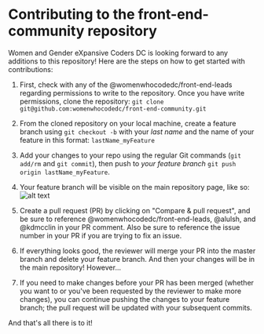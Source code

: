 # Contributing to the front-end-community repository
Women and Gender eXpansive Coders DC is looking forward to any additions to this repository! Here are the steps on how to get started with contributions:

1. First, check with any of the @womenwhocodedc/front-end-leads regarding permissions to write to the repository. Once you have write permissions, clone the repository:
`git clone git@github.com:womenwhocodedc/front-end-community.git`

2. From the cloned repository on your local machine, create a feature branch using `git checkout -b` with your *last name* and the name of your feature in this format: `lastName_myFeature`

3. Add your changes to your repo using the regular Git commands (`git add/rm` and `git commit`), then push to *your feature branch* `git push origin lastName_myFeature`.

4. Your feature branch will be visible on the main repository page, like so:
![alt text](https://github.com/womenwhocodedc/front-end-community/raw/master/assets/wwcpr.png "pull request view")

5. Create a pull request (PR) by clicking on "Compare & pull request", and be sure to reference @womenwhocodedc/front-end-leads, @alulsh, and @kdmcclin in your PR comment. Also be sure to reference the issue number in your PR if you are trying to fix an issue.

6. If everything looks good, the reviewer will merge your PR into the master branch and delete your feature branch. And then your changes will be in the main repository! However...

7. If you need to make changes before your PR has been merged (whether you want to or you've been requested by the reviewer to make more changes), you can continue pushing the changes to your feature branch; the pull request will be updated with your subsequent commits.

And that's all there is to it!
